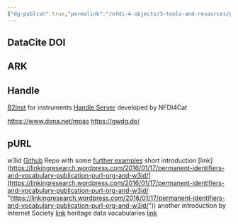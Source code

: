 ```yaml
---
{"dg-publish":true,"permalink":"/nfdi-4-objects/3-tools-and-resources/pid/","noteIcon":""}
---
```


## DataCite DOI

## ARK

## Handle

[B2Inst](https://b2inst.gwdg.de/) for instruments
[Handle Server](https://github.com/nfdi4cat/pid4cat-model) developed by NFDI4Cat

https://www.dona.net/mpas
https://gwdg.de/
		
## pURL
w3id [Github](https://github.com/perma-id/w3id.org) Repo with some [further examples](https://github.com/tibonto/DFG-Fachsystematik-Ontology/issues/10)
short introduction [link](https://linkingresearch.wordpress.com/2016/01/17/permanent-identifiers-and-vocabulary-publication-purl-org-and-w3id/](https://linkingresearch.wordpress.com/2016/01/17/permanent-identifiers-and-vocabulary-publication-purl-org-and-w3id/ "https://linkingresearch.wordpress.com/2016/01/17/permanent-identifiers-and-vocabulary-publication-purl-org-and-w3id/"))
another introduction by Internet Society [link](https://web.archive.org/web/20160103053338/http://www.isoc.org/inet96/proceedings/a4/a4_1.htm)
heritage data vocabularies [link](https://heritagedata.org/live/schemes.php)

